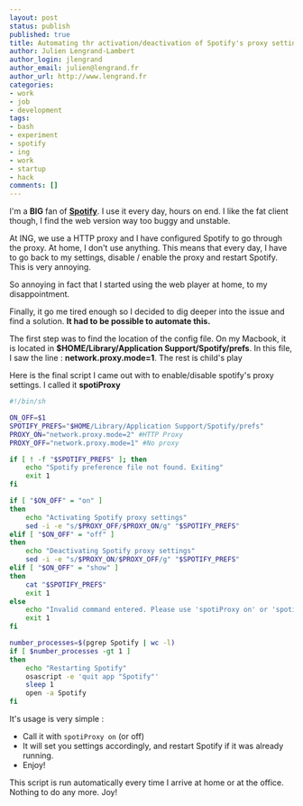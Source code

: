 ```yaml
---
layout: post
status: publish
published: true
title: Automating thr activation/deactivation of Spotify's proxy settings
author: Julien Lengrand-Lambert
author_login: jlengrand
author_email: julien@lengrand.fr
author_url: http://www.lengrand.fr
categories:
- work
- job
- development
tags:
- bash
- experiment
- spotify
- ing
- work
- startup
- hack
comments: []
---
```


I'm a **BIG** fan of **[Spotify](https://www.spotify.com/)**. I use it every day, hours on end. 
I like the fat client though, I find the web version way too buggy and unstable.

At ING, we use a HTTP proxy and I have configured Spotify to go through the proxy. At home, I don't use anything. 
This means that every day, I have to go back to my settings, disable / enable the proxy and restart Spotify. This is very annoying.

So annoying in fact that I started using the web player at home, to my disappointment.

Finally, it go me tired enough so I decided to dig deeper into the issue and find a solution. **It had to be possible to automate this.** 


The first step was to find the location of the config file. On my Macbook, it is located in __$HOME/Library/Application Support/Spotify/prefs__.
In this file,  I saw the line : __network.proxy.mode=1__.
The rest is child's play

Here is the final script I came out with to enable/disable spotify's proxy settings. I called it **spotiProxy**

```bash
#!/bin/sh

ON_OFF=$1
SPOTIFY_PREFS="$HOME/Library/Application Support/Spotify/prefs"
PROXY_ON="network.proxy.mode=2" #HTTP Proxy
PROXY_OFF="network.proxy.mode=1" #No proxy

if [ ! -f "$SPOTIFY_PREFS" ]; then
    echo "Spotify preference file not found. Exiting"
    exit 1
fi

if [ "$ON_OFF" = "on" ]
then
    echo "Activating Spotify proxy settings"
    sed -i -e "s/$PROXY_OFF/$PROXY_ON/g" "$SPOTIFY_PREFS"
elif [ "$ON_OFF" = "off" ]
then
    echo "Deactivating Spotify proxy settings"
    sed -i -e "s/$PROXY_ON/$PROXY_OFF/g" "$SPOTIFY_PREFS"
elif [ "$ON_OFF" = "show" ]
then
    cat "$SPOTIFY_PREFS"
    exit 1
else
    echo "Invalid command entered. Please use 'spotiProxy on' or 'spotiProxy off'"
    exit 1
fi

number_processes=$(pgrep Spotify | wc -l)
if [ $number_processes -gt 1 ] 
then
    echo "Restarting Spotify"
    osascript -e 'quit app "Spotify"'
    sleep 1
    open -a Spotify
fi
```

It's usage is very simple :
* Call it with `spotiProxy on` (or off)
* It will set you settings accordingly, and restart Spotify if it was already running.
* Enjoy!

This script is run automatically every time I arrive at home or at the office. Nothing to do any more. Joy!